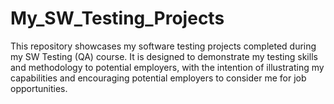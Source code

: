 # My_SW_Testing_Projects
This repository showcases my software testing projects completed during my SW Testing (QA) course. It is designed to demonstrate my testing skills and methodology to potential employers, with the intention of illustrating my capabilities and encouraging potential employers to consider me for job opportunities.
